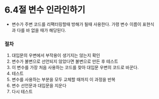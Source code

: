 # 6.4절 변수 인라인하기

* 변수가 주변 코드를 리팩터링할때 방해가 될때 사용한다. 가령 변수 이름이 표현식과 다를 바 없을 때가 해당된다.

### 절차
1. 대입문의 우변에서 부작용이 생기지는 않는지 확인
2. 변수가 불변으로 선언되지 않았다면 불변으로 만든 후 테스트
3. 이 변수를 가장 처음 사용하는 코드를 찾아 대입문 우변의 코드로 바꾼다.
4. 테스트
5. 변수를 사용하는 부분을 모두 교체할 때까지 이 과정을 반복
6. 변수 선언문과 대입문을 지운다
7. 다시 테스트

